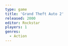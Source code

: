 ```yaml
---
type: game
title: 'Grand Theft Auto 2'
released: 2000
editor: Rockstar
players: 1
genres:
  - Action
---
```


